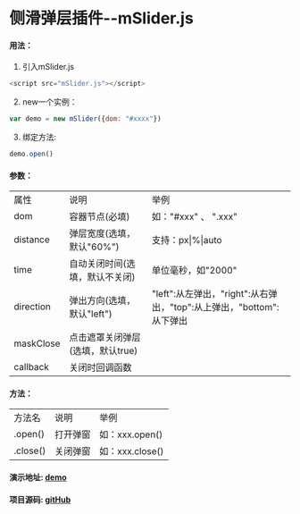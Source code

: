 # 侧滑弹层插件--mSlider.js
#### 用法：
1. 引入mSlider.js
```javascript
<script src="mSlider.js"></script>
```

2. new一个实例：
```javascript
var demo = new mSlider({dom: "#xxxx"})
```

3. 绑定方法:
```javascript
demo.open()
```

#### 参数：
<table>
<tbody>
<tr>
<td>属性</td>
<td>说明</td>
<td>举例</td>
</tr>
<tr>
<td>dom</td>
<td>容器节点(必填)</td>
<td>如："#xxx" 、 ".xxx"</td>
</tr>
<tr>
<td>distance</td>
<td>弹层宽度(选填，默认"60%")</td>
<td>支持：px|%|auto</td>
</tr>
<tr>
<td>time</td>
<td>自动关闭时间(选填，默认不关闭)</td>
<td>单位毫秒，如"2000"</td>
</tr>
<tr>
<td>direction</td>
<td>弹出方向(选填，默认"left")</td>
<td>"left":从左弹出，"right":从右弹出，"top":从上弹出，"bottom":从下弹出</td>
</tr>
<tr>
<td>maskClose</td>
<td>点击遮罩关闭弹层(选填，默认true)</td>
<td></td>
</tr>
<tr>
<td>callback</td>
<td>关闭时回调函数</td>
<td></td>
</tr>
</tbody>
</table>

#### 方法：
<table>
<tbody>
<tr>
<td>方法名</td>
<td>说明</td>
<td>举例</td>
</tr>
<tr>
<td>.open()</td>
<td>打开弹窗</td>
<td>如：xxx.open()</td>
</tr>
<tr>
<td>.close()</td>
<td>关闭弹窗</td>
<td>如：xxx.close()</td>
</tr>
</tbody>
</table>

#### 演示地址: [demo](http://denghao.me/demo/2016/mslider.html) 
#### 项目源码: [gitHub](https://github.com/denghao123/mSlider.js) 